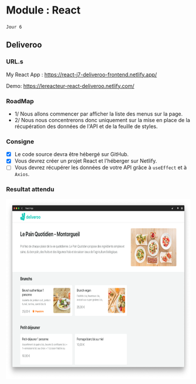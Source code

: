 # Module : React

`Jour 6`

## Deliveroo

### URL.s

My React App : https://react-j7-deliveroo-frontend.netlify.app/

Demo: https://lereacteur-react-deliveroo.netlify.com/

### RoadMap

- 1/ Nous allons commencer par afficher la liste des menus sur la page.
- 2/ Nous nous concentrerons donc uniquement sur la mise en place de la récupération des données de l'API et de la feuille de styles.

### Consigne

- [x] Le code source devra être hébergé sur GitHub.
- [x] Vous devrez créer un projet React et l'héberger sur Netlify.
- [ ] Vous devrez récupérer les données de votre API grâce à `useEffect` et à `Axios`.

### Resultat attendu

<a href="https://lereacteur-react-deliveroo.netlify.com/" target="_blank">
<img align="right" height="490em" src="./src/img/Screenshot_2019-07-31_at_14.59.20_opnwhd.png"/>
</a>
